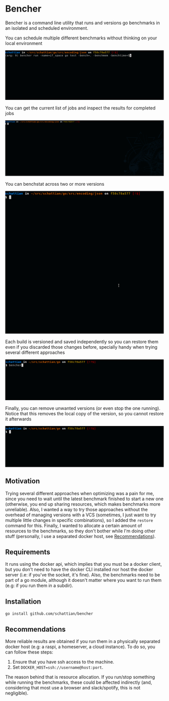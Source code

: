 # Bencher

Bencher is a command line utility that runs and versions go benchmarks in an isolated and scheduled environment.

You can schedule multiple different benchmarks without thinking on your local environment

![gif of run](https://raw.githubusercontent.com/schattian/bencher/master/doc/run.gif)


You can get the current list of jobs and inspect the results for completed jobs 

![gif of ls](https://raw.githubusercontent.com/schattian/bencher/master/doc/ls.gif)


You can benchstat across two or more versions

![gif of cmp](https://raw.githubusercontent.com/schattian/bencher/master/doc/cmp.gif)


Each build is versioned and saved independently so you can restore them even if you discarded those changes before, specially handy when trying several different approaches

![gif of restore](https://raw.githubusercontent.com/schattian/bencher/master/doc/restore.gif)


Finally, you can remove unwanted versions (or even stop the one running). Notice that this removes the local copy of the version, so you cannot restore it afterwards

![gif of rm](https://raw.githubusercontent.com/schattian/bencher/master/doc/rm.gif)


## Motivation

Trying several different approaches when optimizing was a pain for me, since you need to wait until the latest benchmark finished to start a new one (otherwise, you end up sharing resources, which makes benchmarks more unreliable).
Also, I wanted a way to try those approaches without the overhead of managing versions with a VCS (sometimes, I just want to try multiple little changes in specific combinations), so I added the `restore` command for this.
Finally, I wanted to allocate a certain amount of resources to the benchmarks, so they don't bother while I'm doing other stuff (personally, I use a separated docker host, see [Recommendations](#recommendations)).

## Requirements

It runs using the docker api, which implies that you must be a docker client, but you don't need to have the docker CLI installed nor host the docker server (i.e: if you've the socket, it's fine).
Also, the benchmarks need to be part of a go module, although it doesn't matter where you want to run them (e.g: if you run them in a subdir).

## Installation

```
go install github.com/schattian/bencher
```
## Recommendations

More reliable results are obtained if you run them in a physically separated docker host (e.g: a raspi, a homeserver, a cloud instance).
To do so, you can follow these steps:

1. Ensure that you have ssh access to the machine.
2. Set `DOCKER_HOST=ssh://username@host:port`.

The reason behind that is resource allocation. If you run/stop something while running the benchmarks, these could be affected indirectly (and, considering that most 
use a browser and slack/spotify, this is not negligible).
